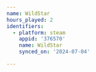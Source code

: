 ```yaml
---
name: WildStar
hours_played: 2
identifiers:
  - platform: steam
    appid: '376570'
    name: WildStar
    synced_on: '2024-07-04'

---
```

